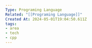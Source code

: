 ```yaml
---
Type: Programing Language
Related: "[[Programing Language]]"
Created At: 2024-05-01T19:04:50.611Z
tags:
- area
- tech
- cpp
---
```


